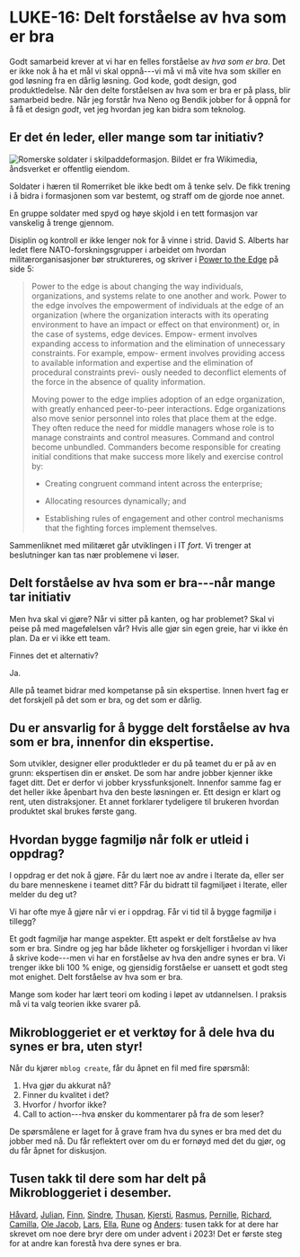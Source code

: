 # LUKE-16: Delt forståelse av hva som er bra

Godt samarbeid krever at vi har en felles forståelse av _hva som er bra_.
Det er ikke nok å ha et mål vi skal oppnå---vi må vi må vite hva som skiller en god løsning fra en dårlig løsning.
God kode, godt design, god produktledelse.
Når den delte forståelsen av hva som er bra er på plass, blir samarbeid bedre.
Når jeg forstår hva Neno og Bendik jobber for å oppnå for å få et design _godt_, vet jeg hvordan jeg kan bidra som teknolog.

## Er det én leder, eller mange som tar initiativ?

![Romerske soldater i skilpaddeformasjon. Bildet er [fra Wikimedia][skilpaddeformasjon-wikimedia], åndsverket er offentlig eiendom.](https://i.imgur.com/DU6R6B8.jpeg "title")

[skilpaddeformasjon-wikimedia]: https://commons.wikimedia.org/wiki/File:Colonne_trajane_1-57_(cropped).jpg

Soldater i hæren til Romerriket ble ikke bedt om å tenke selv.
De fikk trening i å bidra i formasjonen som var bestemt, og straff om de gjorde noe annet.

En gruppe soldater med spyd og høye skjold i en tett formasjon var vanskelig å trenge gjennom.

Disiplin og kontroll er ikke lenger nok for å vinne i strid. David S. Alberts
har ledet flere NATO-forskningsgrupper i arbeidet om hvordan
militærorganisasjoner bør struktureres, og skriver i [Power to the Edge]
på side 5:

> Power to the edge is about changing the way individuals, organizations, and
> systems relate to one another and work. Power to the edge involves the
> empowerment of individuals at the edge of an organization (where the
> organization interacts with its operating environment to have an impact or
> effect on that environment) or, in the case of systems, edge devices. Empow-
> erment involves expanding access to information and the elimination of
> unnecessary constraints. For example, empow- erment involves providing access
> to available information and expertise and the elimination of procedural
> constraints previ- ously needed to deconflict elements of the force in the
> absence of quality information.
>
> Moving power to the edge implies adoption of an edge organization, with
> greatly enhanced peer-to-peer interactions. Edge organizations also move
> senior personnel into roles that place them at the edge. They often reduce the
> need for middle managers whose role is to manage constraints and control
> measures. Command and control become unbundled. Commanders become responsible
> for creating initial conditions that make success more likely and exercise
> control by:
>
> - Creating congruent command intent across the enterprise;
>
> - Allocating resources dynamically; and
>
> - Establishing rules of engagement and other control mechanisms that the
>   fighting forces implement themselves.

[Power to the Edge]: http://www.dodccrp.org/files/Alberts_Power.pdf

Sammenliknet med militæret går utviklingen i IT _fort_.
Vi trenger at beslutninger kan tas nær problemene vi løser.

## Delt forståelse av hva som er bra---når mange tar initiativ

Men hva skal vi gjøre?
Når vi sitter på kanten, og har problemet?
Skal vi peise på med magefølelsen vår?
Hvis alle gjør sin egen greie, har vi ikke én plan.
Da er vi ikke ett team.

Finnes det et alternativ?

Ja.

Alle på teamet bidrar med kompetanse på sin ekspertise.
Innen hvert fag er det forskjell på det som er bra, og det som er dårlig.

## Du er ansvarlig for å bygge delt forståelse av hva som er bra, innenfor din ekspertise.

Som utvikler, designer eller produktleder er du på teamet du er på av en grunn: ekspertisen din er ønsket.
De som har andre jobber kjenner ikke faget ditt.
Det er derfor vi jobber kryssfunksjonelt.
Innenfor samme fag er det heller ikke åpenbart hva den beste løsningen er.
Ett design er klart og rent, uten distraksjoner.
Et annet forklarer tydeligere til brukeren hvordan produktet skal brukes første gang.

## Hvordan bygge fagmiljø når folk er utleid i oppdrag?

I oppdrag er det nok å gjøre.
Får du lært noe av andre i Iterate da, eller ser du bare menneskene i teamet ditt?
Får du bidratt til fagmiljøet i Iterate, eller melder du deg ut?

Vi har ofte mye å gjøre når vi er i oppdrag.
Får vi tid til å bygge fagmiljø i tillegg?

Et godt fagmiljø har mange aspekter.
Ett aspekt er delt forståelse av hva som er bra.
Sindre og jeg har både likheter og forskjelliger i hvordan vi liker å skrive kode---men vi har en forståelse av hva den andre synes er bra.
Vi trenger ikke bli 100 % enige, og gjensidig forståelse er uansett et godt steg mot enighet.
Delt forståelse av hva som er bra.

Mange som koder har lært teori om koding i løpet av utdannelsen.
I praksis må vi ta valg teorien ikke svarer på.

## Mikrobloggeriet er et verktøy for å dele hva du synes er bra, uten styr!

Når du kjører `mblog create`, får du åpnet en fil med fire spørsmål:

1. Hva gjør du akkurat nå?
2. Finner du kvalitet i det?
3. Hvorfor / hvorfor ikke?
4. Call to action---hva ønsker du kommentarer på fra de som leser?

De spørsmålene er laget for å grave fram hva du synes er bra med det du jobber med nå.
Du får reflektert over om du er fornøyd med det du gjør, og du får åpnet for diskusjon.

## Tusen takk til dere som har delt på Mikrobloggeriet i desember.

[Håvard](/luke/luke-1/), [Julian](/luke/luke-2/), [Finn](/luke/luke-3/), [Sindre](/luke/luke-4/), [Thusan](/luke/luke-5/), [Kjersti](/luke/luke-6/), [Rasmus](/luke/luke-7/), [Pernille](/luke/luke-8/), [Richard](/luke/luke-9/), [Camilla](/luke/luke-10/), [Ole Jacob](/luke/luke-11/), [Lars](/luke/luke-12/), [Ella](/luke/luke-13/), [Rune](/luke/luke-14/) og [Anders](/luke/luke-15/):
tusen takk for at dere har skrevet om noe dere bryr dere om under advent i 2023!
Det er første steg for at andre kan forestå hva dere synes er bra.

